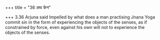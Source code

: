 +++
title = "36 अथ केन"

+++
3.36 Arjuna said Impelled by what does a man practising Jnana Yoga
commit sin in the form of experiencing the objects of the senses, as if
constrained by force, even against his own will not to experience the
objects of the senses.
